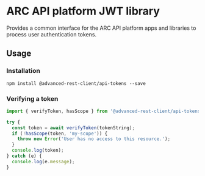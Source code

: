 # ARC API platform JWT library

Provides a common interface for the ARC API platform apps and libraries to process user authentication tokens.

## Usage

### Installation
```
npm install @advanced-rest-client/api-tokens --save
```

### Verifying a token

```javascript
import { verifyToken, hasScope } from '@advanced-rest-client/api-tokens';

try {
  const token = await verifyToken(tokenString);
  if (!hasScope(token, 'my-scope')) {
    throw new Error('User has no access to this resource.');
  }
  console.log(token);
} catch (e) {
  console.log(e.message);
}
```
